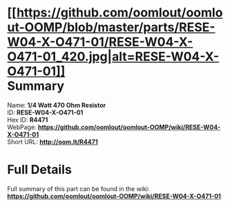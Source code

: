 
[[https://github.com/oomlout/oomlout-OOMP/blob/master/parts/RESE-W04-X-O471-01/RESE-W04-X-O471-01_420.jpg|alt=RESE-W04-X-O471-01]]     
Summary
=================
  
Name: __1/4 Watt 470 Ohm Resistor__    
ID: __RESE-W04-X-O471-01__   
Hex ID: __R4471__   
WebPage: __https://github.com/oomlout/oomlout-OOMP/wiki/RESE-W04-X-O471-01__   
Short URL: __http://oom.lt/R4471__   

Full Details
==========================
Full summary of this part can be found in the wiki:   
__https://github.com/oomlout/oomlout-OOMP/wiki/RESE-W04-X-O471-01__    

